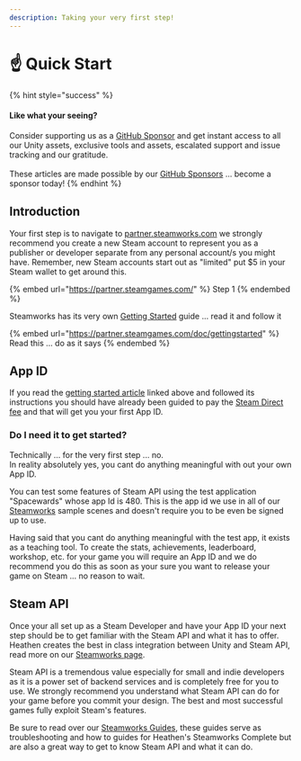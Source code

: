 ```yaml
---
description: Taking your very first step!
---
```


# ☝ Quick Start

{% hint style="success" %}
#### Like what your seeing?

Consider supporting us as a [GitHub Sponsor](../become-a-sponsor.md) and get instant access to all our Unity assets, exclusive tools and assets, escalated support and issue tracking and our gratitude.\
\
These articles are made possible by our [GitHub Sponsors](https://github.com/sponsors/heathen-engineering) ... become a sponsor today!
{% endhint %}

## Introduction

Your first step is to navigate to [partner.steamworks.com](https://partner.steamgames.com/) we strongly recommend you create a new Steam account to represent you as a publisher or developer separate from any personal account/s you might have. Remember, new Steam accounts start out as "limited" put $5 in your Steam wallet to get around this.

{% embed url="https://partner.steamgames.com/" %}
Step 1
{% endembed %}

Steamworks has its very own [Getting Started](https://partner.steamgames.com/doc/gettingstarted) guide ... read it and follow it

{% embed url="https://partner.steamgames.com/doc/gettingstarted" %}
Read this ... do as it says
{% endembed %}

## App ID

If you read the [getting started article](https://partner.steamgames.com/doc/gettingstarted) linked above and followed its instructions you should have already been guided to pay the [Steam Direct fee](https://partner.steamgames.com/doc/store/application) and that will get you your first App ID.

### Do I need it to get started?

Technically ... for the very first step ... no.\
In reality absolutely yes, you cant do anything meaningful with out your own App ID.

You can test some features of Steam API using the test application "Spacewards" whose app Id is 480. This is the app id we use in all of our [Steamworks](../../../assets/steamworks/) sample scenes and doesn't require you to be even be signed up to use.

Having said that you cant do anything meaningful with the test app, it exists as a teaching tool. To create the stats, achievements, leaderboard, workshop, etc. for your game you will require an App ID and we do recommend you do this as soon as your sure you want to release your game on Steam ... no reason to wait.

## Steam API

Once your all set up as a Steam Developer and have your App ID your next step should be to get familiar with the Steam API and what it has to offer. Heathen creates the best in class integration between Unity and Steam API, read more on our [Steamworks page](../../../assets/steamworks/).

Steam API is a tremendous value especially for small and indie developers as it is a power set of backend services and is completely free for you to use. We strongly recommend you understand what Steam API can do for your game before you commit your design. The best and most successful games fully exploit Steam's features.

Be sure to read over our [Steamworks Guides](../../../assets/steamworks/guides/), these guides serve as troubleshooting and how to guides for Heathen's Steamworks Complete but are also a great way to get to know Steam API and what it can do.
